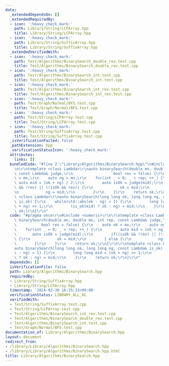 ```yaml
---
data:
  _extendedDependsOn: []
  _extendedRequiredBy:
  - icon: ':heavy_check_mark:'
    path: Library/String/LCPArray.hpp
    title: Library/String/LCPArray.hpp
  - icon: ':heavy_check_mark:'
    path: Library/String/SuffixArray.hpp
    title: Library/String/SuffixArray.hpp
  _extendedVerifiedWith:
  - icon: ':heavy_check_mark:'
    path: Test/Algorithms/BinarySearch_double_rev.test.cpp
    title: Test/Algorithms/BinarySearch_double_rev.test.cpp
  - icon: ':heavy_check_mark:'
    path: Test/Algorithms/BinarySearch_int.test.cpp
    title: Test/Algorithms/BinarySearch_int.test.cpp
  - icon: ':heavy_check_mark:'
    path: Test/Algorithms/BinarySearch_int_rev.test.cpp
    title: Test/Algorithms/BinarySearch_int_rev.test.cpp
  - icon: ':heavy_check_mark:'
    path: Test/Graph/Normal/BFS.test.cpp
    title: Test/Graph/Normal/BFS.test.cpp
  - icon: ':heavy_check_mark:'
    path: Test/String/LCPArray.test.cpp
    title: Test/String/LCPArray.test.cpp
  - icon: ':heavy_check_mark:'
    path: Test/String/SuffixArray.test.cpp
    title: Test/String/SuffixArray.test.cpp
  _isVerificationFailed: false
  _pathExtension: hpp
  _verificationStatusIcon: ':heavy_check_mark:'
  attributes:
    links: []
  bundledCode: "#line 2 \"Library/Algorithms/BinarySearch.hpp\"\n#include <numeric>\r\
    \n\r\ntemplate <class Lambda>\r\nauto binarySearch(double mn, double mx, int rep,\
    \ const Lambda& judge,\r\n                  bool rev = false) {\r\n    auto ok\
    \ = mx;\r\n    auto ng = mn;\r\n    for(int _ = 0; _ < rep; ++_) {\r\n       \
    \ auto mid = (ok + ng) / 2;\r\n        auto isOk = judge(mid);\r\n        if((isOk\
    \ && !rev) || (!isOk && rev)) {\r\n            ok = mid;\r\n        } else {\r\
    \n            ng = mid;\r\n        }\r\n    }\r\n    return ok;\r\n}\r\n\r\ntemplate\
    \ <class Lambda>\r\nauto binarySearch(long long ok, long long ng, const Lambda&\
    \ is_ok) {\r\n    while(std::abs(ok - ng) > 1) {\r\n        long long mid = (ok\
    \ + ng) >> 1;\r\n        (is_ok(mid) ? ok : ng) = mid;\r\n    }\r\n    return\
    \ ok;\r\n}\r\n"
  code: "#pragma once\r\n#include <numeric>\r\n\r\ntemplate <class Lambda>\r\nauto\
    \ binarySearch(double mn, double mx, int rep, const Lambda& judge,\r\n       \
    \           bool rev = false) {\r\n    auto ok = mx;\r\n    auto ng = mn;\r\n\
    \    for(int _ = 0; _ < rep; ++_) {\r\n        auto mid = (ok + ng) / 2;\r\n \
    \       auto isOk = judge(mid);\r\n        if((isOk && !rev) || (!isOk && rev))\
    \ {\r\n            ok = mid;\r\n        } else {\r\n            ng = mid;\r\n\
    \        }\r\n    }\r\n    return ok;\r\n}\r\n\r\ntemplate <class Lambda>\r\n\
    auto binarySearch(long long ok, long long ng, const Lambda& is_ok) {\r\n    while(std::abs(ok\
    \ - ng) > 1) {\r\n        long long mid = (ok + ng) >> 1;\r\n        (is_ok(mid)\
    \ ? ok : ng) = mid;\r\n    }\r\n    return ok;\r\n}\r\n"
  dependsOn: []
  isVerificationFile: false
  path: Library/Algorithms/BinarySearch.hpp
  requiredBy:
  - Library/String/SuffixArray.hpp
  - Library/String/LCPArray.hpp
  timestamp: '2024-03-30 16:35:33+09:00'
  verificationStatus: LIBRARY_ALL_AC
  verifiedWith:
  - Test/String/SuffixArray.test.cpp
  - Test/String/LCPArray.test.cpp
  - Test/Algorithms/BinarySearch_int_rev.test.cpp
  - Test/Algorithms/BinarySearch_double_rev.test.cpp
  - Test/Algorithms/BinarySearch_int.test.cpp
  - Test/Graph/Normal/BFS.test.cpp
documentation_of: Library/Algorithms/BinarySearch.hpp
layout: document
redirect_from:
- /library/Library/Algorithms/BinarySearch.hpp
- /library/Library/Algorithms/BinarySearch.hpp.html
title: Library/Algorithms/BinarySearch.hpp
---
```

